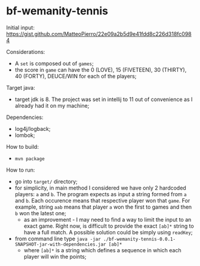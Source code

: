 # bf-wemanity-tennis

Initial input: https://gist.github.com/MatteoPierro/22e09a2b5d9e41fdd8c226d318fc0984

Considerations:
 * A `set` is composed out of `games`;
 * the score in `game` can have the 0 (LOVE), 15 (FIVETEEN), 30 (THIRTY), 40 (FORTY), DEUCE/WIN for each of the players;
 
Target java:
 * target jdk is 8. The project was set in intellij to 11 out of convenience as I already had it on my machine;
 
Dependencies:
 * log4j/logback;
 * lombok;
 
How to build:
 * `mvn package`
 
How to run:
 * go into `target/` directory;
 * for simplicity, in main method I considered we have only 2 hardcoded players: `a` and `b`. The program expects as input a string formed from `a` and `b`. Each occurence means that respective player won that `game`. For example, string `aab` means that player `a` won the first to games and then `b` won the latest one;
   * as an improvement - I may need to find a way to limit the input to an exact game. Right now, is difficult to provide the exact `[ab]*` string to have a full match. A possible solution could be simply using `readKey`;
 * from command line type `java -jar ./bf-wemanity-tennis-0.0.1-SNAPSHOT-jar-with-dependencies.jar [ab]*`
   * where `[ab]*` is a string which defines a sequence in which each player will win the points;